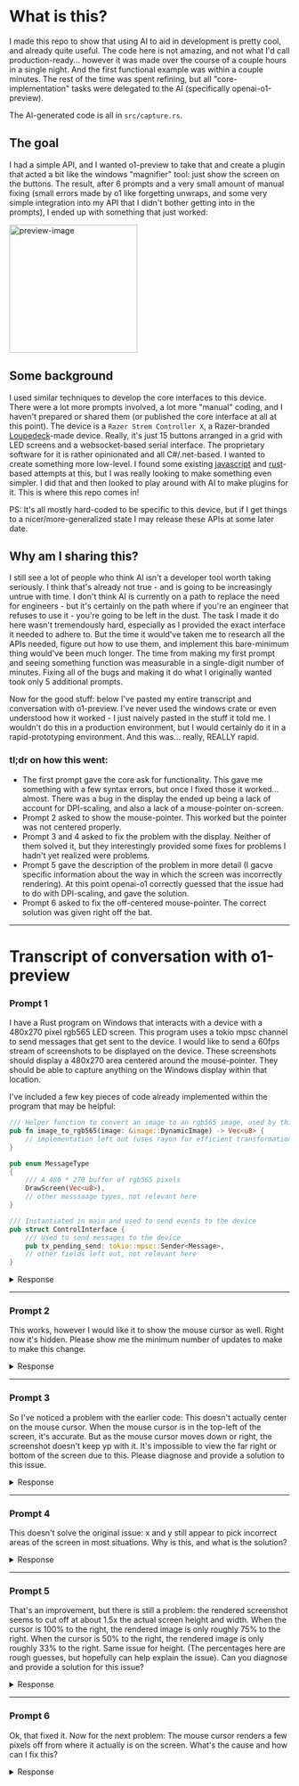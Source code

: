 # What is this?

I made this repo to show that using AI to aid in development is pretty cool, and already quite useful. The code here is not amazing, and not what I'd call production-ready... however it was made over the course of a couple hours in a single night. And the first functional example was within a couple minutes. The rest of the time was spent refining, but all "core-implementation" tasks were delegated to the AI (specifically openai-o1-preview). 

The AI-generated code is all in `src/capture.rs`.

## The goal

I had a simple API, and I wanted o1-preview to take that and create a plugin that acted a bit like the windows "magnifier" tool: just show the screen on the buttons. The result, after 6 prompts and a very small amount of manual fixing (small errors made by o1 like forgetting unwraps, and some very simple integration into my API that I didn't bother getting into in the prompts), I ended up with something that just worked:

<img src="example.gif" alt="preview-image" width="230"/>

## Some background

I used similar techniques to develop the core interfaces to this device. There were a lot more prompts involved, a lot more "manual" coding, and I haven't prepared or shared them (or published the core interface at all at this point). The device is a `Razer Strem Controller X`, a Razer-branded [Loupedeck](https://loupedeck.com/)-made device. Really, it's just 15 buttons arranged in a grid with LED screens and a websocket-based serial interface. The proprietary software for it is rather opinionated and all C#/.net-based. I wanted to create something more low-level. I found some existing [javascript](https://github.com/foxxyz/loupedeck) and [rust](https://github.com/adierkens/loupedeck-rs)-based attempts at this, but I was really looking to make something even simpler. I did that and then looked to play around with AI to make plugins for it. This is where this repo comes in!

PS: It's all mostly hard-coded to be specific to this device, but if I get things to a nicer/more-generalized state I may release these APIs at some later date.

## Why am I sharing this?

I still see a lot of people who think AI isn't a developer tool worth taking seriously. I think that's already not true - and is going to be increasingly untrue with time. I don't think AI is currently on a path to replace the need for engineers - but it's certainly on the path where if you're an engineer that refuses to use it - you're going to be left in the dust. The task I made it do here wasn't tremendously hard, especially as I provided the exact interface it needed to adhere to. But the time it would've taken me to research all the APIs needed, figure out how to use them, and implement this bare-minimum thing would've been much longer. The time from making my first prompt and seeing something function was measurable in a single-digit number of minutes. Fixing all of the bugs and making it do what I originally wanted took only 5 additional prompts. 

Now for the good stuff: below I've pasted my entire transcript and conversation with o1-preview. I've never used the windows crate or even understood how it worked - I just naively pasted in the stuff it told me. I wouldn't do this in a production environment, but I would certainly do it in a rapid-prototyping environment. And this was... really, REALLY rapid.

### tl;dr on how this went:

- The first prompt gave the core ask for functionality. This gave me something with a few syntax errors, but once I fixed those it worked... almost. There was a bug in the display the ended up being a lack of account for DPI-scaling, and also a lack of a mouse-pointer on-screen.
- Prompt 2 asked to show the mouse-pointer. This worked but the pointer was not centered properly.
- Prompt 3 and 4 asked to fix the problem with the display. Neither of them solved it, but they interestingly provided some fixes for problems I hadn't yet realized were problems.
- Prompt 5 gave the description of the problem in more detail (I gacve specific information about the way in which the screen was incorrectly rendering). At this point openai-o1 correctly guessed that the issue had to do with DPI-scaling, and gave the solution.
- Prompt 6 asked to fix the off-centered mouse-pointer. The correct solution was given right off the bat.

---
# Transcript of conversation with o1-preview

### Prompt 1

I have a Rust program on Windows that interacts with a device with a 480x270 pixel rgb565 LED screen. This program uses a tokio mpsc channel to send messages that get sent to the device. I would like to send a 60fps stream of screenshots to be displayed on the device. These screenshots should display a 480x270 area centered around the mouse-pointer. They should be able to capture anything on the Windows display within that location.

I've included a few key pieces of code already implemented within the program that may be helpful:

```rust
/// Helper function to convert an image to an rgb565 image, used by this device
pub fn image_to_rgb565(image: &image::DynamicImage) -> Vec<u8> {
    // implementation left out (uses rayon for efficient transformation)
}

pub enum MessageType
{
    /// A 480 * 270 buffer of rgb565 pixels
    DrawScreen(Vec<u8>),
    // other messsaage types, not relevant here
}

/// Instantiated in main and used to send events to the device
pub struct ControlInterface {
    /// Used to send messages to the device
    pub tx_pending_send: tokio::mpsc::Sender<Message>,
    // other fields left out, not relevant here
}
```

<details>
<summary>Response</summary>

To achieve capturing a 480x270 area centered around the mouse pointer at 60fps and sending it to your device, you can use the Windows GDI API to capture the screen area efficiently. Below is the code that accomplishes this task.

First, add the necessary dependencies to your Cargo.toml:

```
[dependencies]
image = "0.24"
tokio = { version = "1", features = ["full"] }
windows = { version = "0.48", features = ["Win32_Foundation", "Win32_Graphics_Gdi", "Win32_UI_WindowsAndMessaging"] }
```

Now, implement the required functions and the main streaming function:

```rust
use std::time::{Duration, Instant};
use tokio::task;
use windows::Win32::Foundation::{HWND, POINT};
use windows::Win32::Graphics::Gdi::{
    BitBlt, CreateCompatibleBitmap, CreateCompatibleDC, DeleteDC, DeleteObject,
    GetDIBits, SelectObject, BI_RGB, BITMAPINFO, BITMAPINFOHEADER, CAPTUREBLT, DIB_RGB_COLORS,
    HBITMAP, HDC, SRCCOPY,
};
use windows::Win32::UI::WindowsAndMessaging::{GetCursorPos, ReleaseDC};
use image::{DynamicImage, ImageBuffer, Rgba};

// Function to get the cursor position
fn get_cursor_pos() -> Result<(i32, i32), Box<dyn std::error::Error>> {
    unsafe {
        let mut point = POINT { x: 0, y: 0 };
        if GetCursorPos(&mut point).as_bool() {
            Ok((point.x, point.y))
        } else {
            Err(std::io::Error::last_os_error().into())
        }
    }
}

// Function to capture a screen area and return it as a DynamicImage
fn capture_screen_area(x: i32, y: i32, width: i32, height: i32) -> Result<DynamicImage, Box<dyn std::error::Error>> {
    unsafe {
        // Get the device context of the screen
        let hdc_screen: HDC = windows::Win32::Graphics::Gdi::GetDC(HWND(0));
        if hdc_screen.0 == 0 {
            return Err("Failed to get screen DC".into());
        }

        // Create a compatible DC which is used in a BitBlt from the window DC
        let hdc_mem_dc: HDC = CreateCompatibleDC(hdc_screen);
        if hdc_mem_dc.0 == 0 {
            ReleaseDC(HWND(0), hdc_screen);
            return Err("Failed to create compatible DC".into());
        }

        // Create a compatible bitmap from the Window DC
        let hbm_screen: HBITMAP = CreateCompatibleBitmap(hdc_screen, width, height);
        if hbm_screen.0 == 0 {
            DeleteDC(hdc_mem_dc);
            ReleaseDC(HWND(0), hdc_screen);
            return Err("Failed to create compatible bitmap".into());
        }

        // Select the compatible bitmap into the compatible memory DC
        let old_bmp = SelectObject(hdc_mem_dc, hbm_screen);
        if old_bmp.0 == 0 {
            DeleteObject(hbm_screen);
            DeleteDC(hdc_mem_dc);
            ReleaseDC(HWND(0), hdc_screen);
            return Err("Failed to select object into DC".into());
        }

        // Bit block transfer into our compatible memory DC
        if !BitBlt(hdc_mem_dc, 0, 0, width, height, hdc_screen, x, y, SRCCOPY | CAPTUREBLT).as_bool() {
            SelectObject(hdc_mem_dc, old_bmp);
            DeleteObject(hbm_screen);
            DeleteDC(hdc_mem_dc);
            ReleaseDC(HWND(0), hdc_screen);
            return Err("BitBlt failed".into());
        }

        // Prepare bitmap info header
        let mut bmi = BITMAPINFO {
            bmiHeader: BITMAPINFOHEADER {
                biSize: std::mem::size_of::<BITMAPINFOHEADER>() as u32,
                biWidth: width,
                biHeight: -height, // Negative height to indicate a top-down DIB
                biPlanes: 1,
                biBitCount: 32, // 32 bits per pixel
                biCompression: BI_RGB as u32,
                ..Default::default()
            },
            ..Default::default()
        };

        // Calculate the image size and create a buffer
        let image_size = (width * height * 4) as usize; // 4 bytes per pixel (RGBA)
        let mut buffer = vec![0u8; image_size];

        // Use GetDIBits to copy the image data into the buffer
        if GetDIBits(
            hdc_mem_dc,
            hbm_screen,
            0,
            height as u32,
            buffer.as_mut_ptr() as *mut _,
            &mut bmi,
            DIB_RGB_COLORS,
        ) == 0 {
            SelectObject(hdc_mem_dc, old_bmp);
            DeleteObject(hbm_screen);
            DeleteDC(hdc_mem_dc);
            ReleaseDC(HWND(0), hdc_screen);
            return Err("GetDIBits failed".into());
        }

        // Convert the buffer into an ImageBuffer
        // The image data is in BGRA format, so we need to convert it to RGBA
        let mut image_buffer = ImageBuffer::<Rgba<u8>, _>::from_raw(width as u32, height as u32, buffer)
            .ok_or("Failed to create ImageBuffer")?;
        for pixel in image_buffer.pixels_mut() {
            let Rgba([b, g, r, a]) = *pixel;
            *pixel = Rgba([r, g, b, a]);
        }

        // Convert ImageBuffer to DynamicImage
        let image = DynamicImage::ImageRgba8(image_buffer);

        // Clean up
        SelectObject(hdc_mem_dc, old_bmp);
        DeleteObject(hbm_screen);
        DeleteDC(hdc_mem_dc);
        ReleaseDC(HWND(0), hdc_screen);

        Ok(image)
    }
}

// The main streaming function
async fn stream_screenshots(control_interface: ControlInterface) -> Result<(), Box<dyn std::error::Error>> {
    let frame_duration = Duration::from_secs_f64(1.0 / 60.0);

    loop {
        let start_time = Instant::now();

        // Spawn blocking task to capture and process the image
        let result = task::spawn_blocking(|| {
            // Get cursor position
            let (mouse_x, mouse_y) = get_cursor_pos()?;

            // Compute the rectangle to capture
            let x = mouse_x - (480 / 2);
            let y = mouse_y - (270 / 2);

            // Adjust x and y to ensure they are within screen bounds
            let x = x.max(0);
            let y = y.max(0);

            // Capture screen area
            let image = capture_screen_area(x, y, 480, 270)?;

            // Optionally resize or process the image here if needed

            // Convert image to rgb565
            let rgb565_data = image_to_rgb565(&image);

            Ok::<_, Box<dyn std::error::Error>>(rgb565_data)
        })
        .await?;

        match result {
            Ok(rgb565_data) => {
                // After getting the data, send it over the channel
                let message = MessageType::DrawScreen(rgb565_data);
                control_interface.tx_pending_send.send(message).await?;
            }
            Err(e) => {
                eprintln!("Error capturing screen: {}", e);
            }
        }

        // Sleep until the next frame
        let elapsed = start_time.elapsed();
        if elapsed < frame_duration {
            tokio::time::sleep(frame_duration - elapsed).await;
        } else {
            // We're behind schedule, no delay
        }
    }
}
```

## Explanation:

    - get_cursor_pos: Uses the Windows API to get the current mouse cursor position.
    - capture_screen_area: Captures the specified screen area using Windows GDI functions and converts the image data into an image::DynamicImage.
        It handles the image format conversion from BGRA (Windows default) to RGBA.
    - stream_screenshots: An asynchronous function that runs in a loop to capture the screen at 60fps.
        It uses tokio::task::spawn_blocking to offload the blocking screen capture and processing to a separate thread.
        Captured image data is sent to the device via the tokio::mpsc::Sender.
        Frame timing is managed to maintain approximately 60fps.

## Note:

    Error Handling: Errors are propagated using the Result type, and any errors during capture or processing are printed to stderr.
    Performance Considerations: Capturing the screen and processing image data can be intensive. Using spawn_blocking ensures that the asynchronous runtime is not blocked.
    Image Conversion: The captured screen data is converted from BGRA to RGBA format to be compatible with the image crate and your image_to_rgb565 function.

## Usage:

To use the stream_screenshots function, call it from an asynchronous context, such as within `#[tokio::main]`:

```
#[tokio::main]
async fn main() -> Result<(), Box<dyn std::error::Error>> {
    // Setup your ControlInterface and other initialization here

    // Start streaming screenshots
    stream_screenshots(control_interface).await?;

    Ok(())
}
```

This implementation should efficiently capture the screen area around the mouse pointer at the desired frame rate and send it to your device using the provided channel.
</details>

---
### Prompt 2

This works, however I would like it to show the mouse cursor as well. Right now it's hidden. Please show me the minimum number of updates to make to make this change.

<details>
<summary>Response</summary>

To include the mouse cursor in your captured screenshots, you'll need to update the capture_screen_area function to draw the cursor onto the captured image. The Windows GDI BitBlt function doesn't capture the cursor by default. To achieve this, you can use the GetCursorInfo function to retrieve the cursor's information and then use the DrawIconEx function to draw the cursor onto your in-memory device context (hdc_mem_dc).

Below are the minimal changes required to your existing code to include the mouse cursor in your screenshots.

1. Add Necessary Imports:

At the top of your file, include the additional Windows API functions and constants:

```rust
use windows::Win32::UI::WindowsAndMessaging::{
    CURSORINFO, GetCursorInfo, CopyIcon, DestroyIcon, DrawIconEx, CURSOR_SHOWING, DI_NORMAL,
};
```

2. Update the capture_screen_area Function:

Within your capture_screen_area function, after the BitBlt call and before GetDIBits, add the following code to capture and draw the cursor onto your bitmap.

```rust
// After BitBlt, add the following code:

// Get cursor info
let mut cursor_info = CURSORINFO {
    cbSize: std::mem::size_of::<CURSORINFO>() as u32,
    ..Default::default()
};

unsafe {
    if GetCursorInfo(&mut cursor_info).as_bool() && (cursor_info.flags & CURSOR_SHOWING.0) != 0 {
        // The cursor position in screen coordinates
        let cursor_x = cursor_info.ptScreenPos.x;
        let cursor_y = cursor_info.ptScreenPos.y;

        // Calculate cursor position relative to captured bitmap
        let cursor_x_in_bitmap = cursor_x - x;
        let cursor_y_in_bitmap = cursor_y - y;

        // Check if the cursor is within the captured area with a margin for cursor size
        if cursor_x_in_bitmap >= -32
            && cursor_x_in_bitmap <= width
            && cursor_y_in_bitmap >= -32
            && cursor_y_in_bitmap <= height
        {
            // Copy the cursor icon
            let hicon = CopyIcon(cursor_info.hCursor);
            if hicon.0 != 0 {
                // Draw the cursor onto the memory DC
                DrawIconEx(
                    hdc_mem_dc,
                    cursor_x_in_bitmap,
                    cursor_y_in_bitmap,
                    hicon,
                    0,
                    0,
                    0,
                    None,
                    DI_NORMAL,
                );

                // Destroy the icon after use
                DestroyIcon(hicon);
            }
        }
    }
}
```

## Explanation:

    - GetCursorInfo: Retrieves the cursor's position, visibility, and handle.
    - CURSORINFO: A structure that holds the cursor information.
    - CURSOR_SHOWING: A flag indicating whether the cursor is visible.
    - CopyIcon: Creates a copy of the cursor icon handle to ensure thread safety.
    - DrawIconEx: Draws the cursor icon onto the device context (hdc_mem_dc).
    - DestroyIcon: Releases the icon handle created by CopyIcon.

3. Handle Safety and Resource Management:

Ensure that all unsafe operations are within an unsafe block, and resources like icons are properly released to prevent leaks.

Updated capture_screen_area Function:

Here's how your capture_screen_area function should look with the minimal changes:

```rust
fn capture_screen_area(
    x: i32,
    y: i32,
    width: i32,
    height: i32,
) -> Result<DynamicImage, Box<dyn std::error::Error>> {
    unsafe {
        // Get the device context of the screen
        let hdc_screen: HDC = windows::Win32::Graphics::Gdi::GetDC(HWND(0));
        if hdc_screen.0 == 0 {
            return Err("Failed to get screen DC".into());
        }

        // Create a compatible DC which is used in a BitBlt from the window DC
        let hdc_mem_dc: HDC = CreateCompatibleDC(hdc_screen);
        if hdc_mem_dc.0 == 0 {
            ReleaseDC(HWND(0), hdc_screen);
            return Err("Failed to create compatible DC".into());
        }

        // Create a compatible bitmap from the Window DC
        let hbm_screen: HBITMAP = CreateCompatibleBitmap(hdc_screen, width, height);
        if hbm_screen.0 == 0 {
            DeleteDC(hdc_mem_dc);
            ReleaseDC(HWND(0), hdc_screen);
            return Err("Failed to create compatible bitmap".into());
        }

        // Select the compatible bitmap into the compatible memory DC
        let old_bmp = SelectObject(hdc_mem_dc, hbm_screen);
        if old_bmp.0 == 0 {
            DeleteObject(hbm_screen);
            DeleteDC(hdc_mem_dc);
            ReleaseDC(HWND(0), hdc_screen);
            return Err("Failed to select object into DC".into());
        }

        // Bit block transfer into our compatible memory DC
        if !BitBlt(
            hdc_mem_dc,
            0,
            0,
            width,
            height,
            hdc_screen,
            x,
            y,
            SRCCOPY | CAPTUREBLT,
        )
        .as_bool()
        {
            SelectObject(hdc_mem_dc, old_bmp);
            DeleteObject(hbm_screen);
            DeleteDC(hdc_mem_dc);
            ReleaseDC(HWND(0), hdc_screen);
            return Err("BitBlt failed".into());
        }

        // Add this block to capture and draw the cursor
        // Get cursor info
        let mut cursor_info = CURSORINFO {
            cbSize: std::mem::size_of::<CURSORINFO>() as u32,
            ..Default::default()
        };

        if GetCursorInfo(&mut cursor_info).as_bool() && (cursor_info.flags & CURSOR_SHOWING.0) != 0
        {
            // The cursor position in screen coordinates
            let cursor_x = cursor_info.ptScreenPos.x;
            let cursor_y = cursor_info.ptScreenPos.y;

            // Calculate cursor position relative to captured bitmap
            let cursor_x_in_bitmap = cursor_x - x;
            let cursor_y_in_bitmap = cursor_y - y;

            // Check if the cursor is within the captured area with a margin for cursor size
            if cursor_x_in_bitmap >= -32
                && cursor_x_in_bitmap <= width
                && cursor_y_in_bitmap >= -32
                && cursor_y_in_bitmap <= height
            {
                // Copy the cursor icon
                let hicon = CopyIcon(cursor_info.hCursor);
                if hicon.0 != 0 {
                    // Draw the cursor onto the memory DC
                    DrawIconEx(
                        hdc_mem_dc,
                        cursor_x_in_bitmap,
                        cursor_y_in_bitmap,
                        hicon,
                        0,
                        0,
                        0,
                        None,
                        DI_NORMAL,
                    );

                    // Destroy the icon after use
                    DestroyIcon(hicon);
                }
            }
        }

        // Proceed with existing code to convert the bitmap to an image

        // Prepare bitmap info header
        let mut bmi = BITMAPINFO {
            bmiHeader: BITMAPINFOHEADER {
                biSize: std::mem::size_of::<BITMAPINFOHEADER>() as u32,
                biWidth: width,
                biHeight: -height, // Negative height to indicate a top-down DIB
                biPlanes: 1,
                biBitCount: 32, // 32 bits per pixel
                biCompression: BI_RGB as u32,
                ..Default::default()
            },
            ..Default::default()
        };

        // Calculate the image size and create a buffer
        let image_size = (width * height * 4) as usize; // 4 bytes per pixel (RGBA)
        let mut buffer = vec![0u8; image_size];

        // Use GetDIBits to copy the image data into the buffer
        if GetDIBits(
            hdc_mem_dc,
            hbm_screen,
            0,
            height as u32,
            buffer.as_mut_ptr() as *mut _,
            &mut bmi,
            DIB_RGB_COLORS,
        ) == 0
        {
            SelectObject(hdc_mem_dc, old_bmp);
            DeleteObject(hbm_screen);
            DeleteDC(hdc_mem_dc);
            ReleaseDC(HWND(0), hdc_screen);
            return Err("GetDIBits failed".into());
        }

        // Convert the buffer into an ImageBuffer
        // The image data is in BGRA format, so we need to convert it to RGBA
        let mut image_buffer =
            ImageBuffer::<Rgba<u8>, _>::from_raw(width as u32, height as u32, buffer)
                .ok_or("Failed to create ImageBuffer")?;
        for pixel in image_buffer.pixels_mut() {
            let Rgba([b, g, r, a]) = *pixel;
            *pixel = Rgba([r, g, b, a]);
        }

        // Convert ImageBuffer to DynamicImage
        let image = DynamicImage::ImageRgba8(image_buffer);

        // Clean up
        SelectObject(hdc_mem_dc, old_bmp);
        DeleteObject(hbm_screen);
        DeleteDC(hdc_mem_dc);
        ReleaseDC(HWND(0), hdc_screen);

        Ok(image)
    }
}
```

With these minimal changes, your screenshot captures will now include the mouse cursor.

## Note:

    - The cursor_x_in_bitmap and cursor_y_in_bitmap variables calculate the cursor's position relative to your captured area.
    - The additional checks ensure that the cursor is within the bounds of the captured image before attempting to draw it.
    - Using CopyIcon and DestroyIcon ensures that you handle the cursor icon correctly and prevent resource leaks.
    - The size of the cursor is typically around 32x32 pixels, so the margin in the checks accounts for this.

## Important Considerations:

    Ensure that all unsafe operations are properly contained within unsafe blocks.
    Be cautious with the types and handles when working with Windows API functions.
    The rest of your code, including the image processing and sending via the channel, remains unchanged.

By adding these minimal updates, your streaming screenshots will now display the mouse cursor, providing a complete view of the screen area as desired.

</details>

---
### Prompt 3
So I've noticed a problem with the earlier code: This doesn't actually center on the mouse cursor. When the mouse cursor is in the top-left of the screen, it's accurate. But as the mouse cursor moves down or right, the screenshot doesn't keep yp with it. It's impossible to view the far right or bottom of the screen due to this. Please diagnose and provide a solution to this issue.

<details>
<summary>Response</summary>

## Diagnosis:

The issue you're experiencing arises because the code doesn't adjust the capture area's position when the mouse cursor is near the right or bottom edges of the screen. Specifically, the code currently only ensures that x and y are not negative (not less than zero). It doesn't adjust for the scenario where x + width or y + height exceeds the screen's dimensions. As a result, when the mouse cursor moves towards the right or bottom edges, the capture area extends beyond the screen boundaries, and the screenshot doesn't remain centered on the cursor.

## Solution:

To fix this, we need to obtain the screen's width and height and adjust x and y accordingly to ensure that the capture area remains within the screen boundaries. We'll modify x and y to make sure:

    - x is between 0 and screen_width - width
    - y is between 0 and screen_height - height

This adjustment ensures that the capture area doesn't extend beyond the screen's edges and that the screenshot stays centered around the mouse cursor as much as possible, even when the cursor is near the edges.

### Minimal Code Updates:

    - Import the Necessary Function and Constants:

    - Add the following imports to access the screen dimensions using the GetSystemMetrics function:

```rust
use windows::Win32::UI::WindowsAndMessaging::{GetSystemMetrics, SM_CXSCREEN, SM_CYSCREEN};
```

Update the stream_screenshots Function:

Modify the computation of x and y to adjust for the screen dimensions. Here's the updated stream_screenshots function with the minimal changes:

```rust
use windows::Win32::UI::WindowsAndMessaging::{GetSystemMetrics, SM_CXSCREEN, SM_CYSCREEN};

async fn stream_screenshots(control_interface: ControlInterface) -> Result<(), Box<dyn std::error::Error>> {
    let frame_duration = Duration::from_secs_f64(1.0 / 60.0);

    loop {
        let start_time = Instant::now();

        // Spawn blocking task to capture and process the image
        let result = task::spawn_blocking(|| {
            // Get cursor position
            let (mouse_x, mouse_y) = get_cursor_pos()?;

            // Get screen dimensions
            let screen_width = unsafe { GetSystemMetrics(SM_CXSCREEN) };
            let screen_height = unsafe { GetSystemMetrics(SM_CYSCREEN) };

            // Compute the rectangle to capture
            let mut x = mouse_x - (480 / 2);
            let mut y = mouse_y - (270 / 2);

            // Adjust x and y to ensure they are within screen bounds
            x = x.max(0).min(screen_width - 480);
            y = y.max(0).min(screen_height - 270);

            // Capture screen area
            let image = capture_screen_area(x, y, 480, 270)?;

            // Convert image to rgb565
            let rgb565_data = image_to_rgb565(&image);

            Ok::<_, Box<dyn std::error::Error>>(rgb565_data)
        })
        .await?;

        match result {
            Ok(rgb565_data) => {
                // Send the data over the channel
                let message = MessageType::DrawScreen(rgb565_data);
                control_interface.tx_pending_send.send(message).await?;
            }
            Err(e) => {
                eprintln!("Error capturing screen: {}", e);
            }
        }

        // Sleep until the next frame
        let elapsed = start_time.elapsed();
        if elapsed < frame_duration {
            tokio::time::sleep(frame_duration - elapsed).await;
        } else {
            // We're behind schedule, no delay
        }
    }
}
```

## Explanation of Changes:

### Getting Screen Dimensions:

    We use GetSystemMetrics(SM_CXSCREEN) and GetSystemMetrics(SM_CYSCREEN) to obtain the screen's width and height.

```rust
let screen_width = unsafe { GetSystemMetrics(SM_CXSCREEN) };
let screen_height = unsafe { GetSystemMetrics(SM_CYSCREEN) };
```

Note: Since GetSystemMetrics is an unsafe function, we wrap the calls in an unsafe block.

### Adjusting x and y:

We adjust x and y to ensure that the capture rectangle stays within the screen's boundaries.

        - x = x.max(0).min(screen_width - 480);
        - y = y.max(0).min(screen_height - 270);

        This clamps x and y between 0 and the maximum permissible values (screen_width - 480 for x and screen_height - 270 for y) so that the rectangle does not exceed the screen dimensions.

#### Why This Works:

    By adjusting x and y based on the screen dimensions, we ensure that:
        When the mouse cursor moves towards the right edge, and x + 480 would exceed screen_width, we reduce x to screen_width - 480. This keeps the right edge of the capture area within the screen.
        Similarly, when moving towards the bottom edge, we adjust y to keep the bottom edge of the capture area within the screen.

    This adjustment allows the captured area to remain centered around the mouse cursor as much as possible without going beyond the screen limits.

## Example Scenario:

- Screen Resolution: 1920x1080

- Capture Area Size: 480x270

Mouse Positions and Adjustments:
|Mouse Position (x, y)|Initial x (mouse_x - 240)|Adjusted x (x.max(0).min(1440))|Initial y (mouse_y - 135)|Adjusted y (y.max(0).min(810))|
|-|-|-|-|-|
|(100, 100) |-140 |0 |-35 |0|
|(1900, 100) |1660 |1440 |-35 |0|
|(100, 1000) |-140 |0 |865 |810|
|(1900, 1000) |1660|1440 |865|810|

In all cases, the adjusted x and y ensure that the capture area stays within the screen boundaries.

## Additional Notes:

    Multi-Monitor Setups:

    If you're working with multiple monitors, you may need to handle virtual screen coordinates or get the monitor dimensions where the cursor is currently located. The GetSystemMetrics function with SM_CXSCREEN and SM_CYSCREEN retrieves the primary monitor's dimensions. For multi-monitor support, consider using EnumDisplayMonitors or related functions to get accurate dimensions.

    Error Handling:

    Ensure you handle cases where GetSystemMetrics might fail, although it's unlikely. Always consider adding checks or handling edge cases for robustness.

## Conclusion:

By making these minimal changes, your screenshot captures will now remain centered on the mouse cursor, even when it moves towards the right or bottom edges of the screen. This adjustment ensures that the entire capture area stays within the screen boundaries, providing the expected behavior.

</details>

---
### Prompt 4
This doesn't solve the original issue: x and y still appear to pick incorrect areas of the screen in most situations. Why is this, and what is the solution?

<details>
<summary>Response</summary>

## Diagnosis:

The issue persists because the original code doesn't correctly handle cases where the mouse cursor moves near or beyond the edges of the primary monitor, especially in multi-monitor setups. Specifically:

    Virtual Screen Coordinates: The cursor position obtained from GetCursorPos is in virtual screen coordinates that can be negative or extend beyond the dimensions of the primary monitor when multiple monitors are involved.

    Screen Dimensions: Using GetSystemMetrics(SM_CXSCREEN) and SM_CYSCREEN only retrieves the dimensions of the primary monitor, not the entire virtual screen that spans all monitors.

    Capture Area Calculations: The code doesn't correctly adjust the capture area (x, y, width, height) when the desired capture area extends beyond the edges of the virtual screen. This leads to incorrect capturing when the cursor is near the edges.

## Solution:

To fix this issue, we need to:

    Use Virtual Screen Metrics: Replace SM_CXSCREEN and SM_CYSCREEN with SM_CXVIRTUALSCREEN and SM_CYVIRTUALSCREEN to get the dimensions of the virtual screen that encompasses all monitors.

    Adjust for Virtual Screen Origin: Incorporate SM_XVIRTUALSCREEN and SM_YVIRTUALSCREEN to get the top-left coordinates of the virtual screen, which may not be (0, 0) in multi-monitor setups.

    Correctly Calculate the Capture Area: When the desired capture area extends beyond the virtual screen boundaries, adjust the capture parameters to ensure we only capture the valid portions within the virtual screen.

    Update the capture_screen_area Function: Modify this function to accept destination offsets and adjust the capture accordingly.

## Minimal Code Updates:

Below are the minimal changes required to fix the issue.

1. Update Imports:

Add the virtual screen constants to your imports:

```rust
use windows::Win32::UI::WindowsAndMessaging::{
    GetSystemMetrics, SM_CXVIRTUALSCREEN, SM_CYVIRTUALSCREEN, SM_XVIRTUALSCREEN, SM_YVIRTUALSCREEN,
};
```

2. Update the stream_screenshots Function:

Modify the code in your stream_screenshots function to use virtual screen metrics and adjust the capture area calculations:

```rust
async fn stream_screenshots(control_interface: ControlInterface) -> Result<(), Box<dyn std::error::Error>> {
    let frame_duration = Duration::from_secs_f64(1.0 / 60.0);

    loop {
        let start_time = Instant::now();

        // Spawn blocking task to capture and process the image
        let result = task::spawn_blocking(|| {
            // Get cursor position
            let (mouse_x, mouse_y) = get_cursor_pos()?;

            // Get virtual screen dimensions
            let virtual_left = unsafe { GetSystemMetrics(SM_XVIRTUALSCREEN) };
            let virtual_top = unsafe { GetSystemMetrics(SM_YVIRTUALSCREEN) };
            let virtual_width = unsafe { GetSystemMetrics(SM_CXVIRTUALSCREEN) };
            let virtual_height = unsafe { GetSystemMetrics(SM_CYVIRTUALSCREEN) };

            // Desired capture dimensions
            let capture_width = 480;
            let capture_height = 270;

            // Compute the desired capture rectangle centered around the mouse
            let desired_x = mouse_x - (capture_width / 2);
            let desired_y = mouse_y - (capture_height / 2);

            // Compute the intersection of the desired capture rectangle with the virtual screen
            let capture_left = desired_x.max(virtual_left);
            let capture_top = desired_y.max(virtual_top);
            let capture_right = (desired_x + capture_width).min(virtual_left + virtual_width);
            let capture_bottom = (desired_y + capture_height).min(virtual_top + virtual_height);

            // Adjust width and height based on the intersection
            let adjusted_width = (capture_right - capture_left).max(0);
            let adjusted_height = (capture_bottom - capture_top).max(0);

            // If adjusted dimensions are zero or negative, there's nothing to capture
            if adjusted_width <= 0 || adjusted_height <= 0 {
                return Err("No valid screen area to capture".into());
            }

            // Calculate the destination offsets if the capture area is smaller than desired dimensions
            let dest_x = (capture_left - desired_x) as i32;
            let dest_y = (capture_top - desired_y) as i32;

            // Capture screen area
            let image = capture_screen_area(
                capture_left,
                capture_top,
                adjusted_width as i32,
                adjusted_height as i32,
                dest_x,
                dest_y,
                capture_width as i32,
                capture_height as i32,
            )?;

            // Convert image to rgb565
            let rgb565_data = image_to_rgb565(&image);

            Ok::<_, Box<dyn std::error::Error>>(rgb565_data)
        })
        .await?;

        match result {
            Ok(rgb565_data) => {
                // Send the data over the channel
                let message = MessageType::DrawScreen(rgb565_data);
                control_interface.tx_pending_send.send(message).await?;
            }
            Err(e) => {
                eprintln!("Error capturing screen: {}", e);
            }
        }

        // Sleep until the next frame
        let elapsed = start_time.elapsed();
        if elapsed < frame_duration {
            tokio::time::sleep(frame_duration - elapsed).await;
        } else {
            // We're behind schedule, no delay
        }
    }
}
```

## Explanation:

    Virtual Screen Coordinates: We retrieve the virtual screen's left and top coordinates (virtual_left, virtual_top), which may be negative.

    Desired Capture Rectangle: We calculate desired_x and desired_y to center the capture area around the mouse cursor.

    Intersection with Virtual Screen: We find the intersection of the desired capture rectangle with the virtual screen to ensure we only capture valid screen areas.

    Adjusted Width and Height: By calculating adjusted_width and adjusted_height, we handle cases where part of the desired capture area is off-screen.

    Destination Offsets: dest_x and dest_y determine where the captured image should be placed within the final image buffer. This ensures the captured content is correctly aligned even when it's smaller than the desired dimensions.

3. Update the capture_screen_area Function:

Modify the capture_screen_area function to accept dest_x, dest_y, dest_width, and dest_height parameters. Adjust the function to handle these parameters:

```rust
fn capture_screen_area(
    x: i32,
    y: i32,
    width: i32,
    height: i32,
    dest_x: i32,
    dest_y: i32,
    dest_width: i32,
    dest_height: i32,
) -> Result<DynamicImage, Box<dyn std::error::Error>> {
    unsafe {
        // Get the device context of the screen
        let hdc_screen: HDC = windows::Win32::Graphics::Gdi::GetDC(HWND(0));
        if hdc_screen.0 == 0 {
            return Err("Failed to get screen DC".into());
        }

        // Create a compatible DC for screen
        let hdc_mem_dc: HDC = CreateCompatibleDC(hdc_screen);
        if hdc_mem_dc.0 == 0 {
            ReleaseDC(HWND(0), hdc_screen);
            return Err("Failed to create compatible DC".into());
        }

        // Create a bitmap with desired dimensions
        let hbm_screen: HBITMAP = CreateCompatibleBitmap(hdc_screen, dest_width, dest_height);
        if hbm_screen.0 == 0 {
            DeleteDC(hdc_mem_dc);
            ReleaseDC(HWND(0), hdc_screen);
            return Err("Failed to create compatible bitmap".into());
        }

        // Select the bitmap into the DC
        let old_bmp = SelectObject(hdc_mem_dc, hbm_screen);
        if old_bmp.0 == 0 {
            DeleteObject(hbm_screen);
            DeleteDC(hdc_mem_dc);
            ReleaseDC(HWND(0), hdc_screen);
            return Err("Failed to select object into DC".into());
        }

        // Optional: Fill the bitmap with black color
        windows::Win32::Graphics::Gdi::PatBlt(
            hdc_mem_dc,
            0,
            0,
            dest_width,
            dest_height,
            windows::Win32::Graphics::Gdi::BLACKNESS,
        );

        // Bit block transfer the adjusted capture area into the memory DC at the correct offset
        if !BitBlt(
            hdc_mem_dc,
            dest_x,
            dest_y,
            width,
            height,
            hdc_screen,
            x,
            y,
            SRCCOPY | CAPTUREBLT,
        )
        .as_bool()
        {
            SelectObject(hdc_mem_dc, old_bmp);
            DeleteObject(hbm_screen);
            DeleteDC(hdc_mem_dc);
            ReleaseDC(HWND(0), hdc_screen);
            return Err("BitBlt failed".into());
        }

        // Get cursor info
        let mut cursor_info = CURSORINFO {
            cbSize: std::mem::size_of::<CURSORINFO>() as u32,
            ..Default::default()
        };

        if GetCursorInfo(&mut cursor_info).as_bool() && (cursor_info.flags & CURSOR_SHOWING.0) != 0
        {
            // The cursor position in screen coordinates
            let cursor_x = cursor_info.ptScreenPos.x;
            let cursor_y = cursor_info.ptScreenPos.y;

            // Calculate cursor position relative to the bitmap
            let cursor_x_in_bitmap = cursor_x - x + dest_x;
            let cursor_y_in_bitmap = cursor_y - y + dest_y;

            // Check if the cursor is within the bitmap
            if cursor_x_in_bitmap >= 0
                && cursor_x_in_bitmap <= dest_width
                && cursor_y_in_bitmap >= 0
                && cursor_y_in_bitmap <= dest_height
            {
                // Copy the cursor icon
                let hicon = CopyIcon(cursor_info.hCursor);
                if hicon.0 != 0 {
                    // Draw the cursor onto the memory DC
                    DrawIconEx(
                        hdc_mem_dc,
                        cursor_x_in_bitmap,
                        cursor_y_in_bitmap,
                        hicon,
                        0,
                        0,
                        0,
                        None,
                        DI_NORMAL,
                    );

                    // Destroy the icon after use
                    DestroyIcon(hicon);
                }
            }
        }

        // Prepare bitmap info header
        let mut bmi = BITMAPINFO {
            bmiHeader: BITMAPINFOHEADER {
                biSize: std::mem::size_of::<BITMAPINFOHEADER>() as u32,
                biWidth: dest_width,
                biHeight: -dest_height, // Negative height for top-down DIB
                biPlanes: 1,
                biBitCount: 32,
                biCompression: BI_RGB as u32,
                ..Default::default()
            },
            ..Default::default()
        };

        // Calculate the image size and create a buffer
        let image_size = (dest_width * dest_height * 4) as usize; // 4 bytes per pixel (RGBA)
        let mut buffer = vec![0u8; image_size];

        // Use GetDIBits to copy the image data into the buffer
        if GetDIBits(
            hdc_mem_dc,
            hbm_screen,
            0,
            dest_height as u32,
            buffer.as_mut_ptr() as *mut _,
            &mut bmi,
            DIB_RGB_COLORS,
        ) == 0
        {
            SelectObject(hdc_mem_dc, old_bmp);
            DeleteObject(hbm_screen);
            DeleteDC(hdc_mem_dc);
            ReleaseDC(HWND(0), hdc_screen);
            return Err("GetDIBits failed".into());
        }

        // Convert the buffer into an ImageBuffer
        // The image data is in BGRA format, so we need to convert it to RGBA
        let mut image_buffer =
            ImageBuffer::<Rgba<u8>, _>::from_raw(dest_width as u32, dest_height as u32, buffer)
                .ok_or("Failed to create ImageBuffer")?;
        for pixel in image_buffer.pixels_mut() {
            let Rgba([b, g, r, a]) = *pixel;
            *pixel = Rgba([r, g, b, a]);
        }

        // Convert ImageBuffer to DynamicImage
        let image = DynamicImage::ImageRgba8(image_buffer);

        // Clean up
        SelectObject(hdc_mem_dc, old_bmp);
        DeleteObject(hbm_screen);
        DeleteDC(hdc_mem_dc);
        ReleaseDC(HWND(0), hdc_screen);

        Ok(image)
    }
}
```

## Explanation:

    Destination Dimensions: The bitmap is created using dest_width and dest_height to ensure it always matches the expected output size (480x270).

    Destination Offsets in BitBlt: The dest_x and dest_y parameters in BitBlt place the captured image at the correct position within the destination bitmap.

    Cursor Position Adjustment: The cursor's position within the bitmap is adjusted using dest_x and dest_y to account for any offsets.

    Handling Negative Coordinates: By adjusting x, y, width, and height based on the intersection with the virtual screen, we ensure BitBlt doesn't attempt to read pixels outside the screen boundaries.

4. Update the Cursor Drawing Logic:

Ensure the cursor drawing code accounts for the destination offsets:

```rust
// Adjusted cursor position relative to the bitmap
let cursor_x_in_bitmap = cursor_x - x + dest_x;
let cursor_y_in_bitmap = cursor_y - y + dest_y;
```

## Notes:

    Multi-Monitor Support: By using virtual screen metrics and handling negative coordinates, the code now correctly supports multiple monitors and ensures the capture area follows the cursor across all monitors.

    Edge Cases: The adjusted capture area calculations handle situations where the cursor is near the edges of the virtual screen, ensuring the capture area doesn't extend beyond available screen space.

    Performance Considerations: The minimal changes focus on correcting the capture logic without significantly altering the structure or performance characteristics of the code.

## Summary:

    Issue: The original code didn't handle virtual screen coordinates and multiple monitors, causing incorrect capture areas when the cursor moved towards the edges of the screen.

    Solution: Adjust the capture calculations to use virtual screen metrics and handle negative coordinates, ensuring the capture area always aligns correctly with the mouse cursor.

By making these minimal updates, your program should now correctly capture a 480x270 area centered around the mouse cursor, including when the cursor is near the edges of the screen or across multiple monitors.

</details>

---
### Prompt 5
That's an improvement, but there is still a problem: the rendered screenshot seems to cut off at about 1.5x the actual screen height and width. When the cursor is 100% to the right, the rendered image is only roughly 75% to the right. When the cursor is 50% to the right, the rendered image is only roughly 33% to the right. Same issue for height. (The percentages here are rough guesses, but hopefully can help explain the issue). Can you diagnose and provide a solution for this issue?

<details>
<summary>Response</summary>

## Diagnosis:

The issue you're encountering is likely due to DPI scaling on your Windows system. When an application is not DPI-aware, Windows provides scaled (logical) coordinates to the application, which can cause discrepancies in coordinate calculations. This scaling affects cursor positions and screen dimensions retrieved via Windows API functions, leading to the proportional misalignment you're observing.

Specifically:

    High DPI Displays and Scaling Factors: If your display scaling is set to something other than 100% (e.g., 125%, 150%), Windows scales the coordinates accordingly for applications that are not DPI-aware.

    Coordinate Mismatch: The GetCursorPos and GetSystemMetrics functions may return coordinates that are scaled differently, causing the captured area to not align correctly with the actual cursor position.

    Proportional Misalignment: The proportional nature of the misalignment (e.g., when the cursor is at 50%, the image is at 33%) suggests that the scaling factor is affecting the coordinates.

## Solution:

To resolve this issue, you need to make your application DPI-aware. This ensures that you receive true physical pixel coordinates rather than scaled logical coordinates, and that all coordinate calculations remain consistent.

Minimal Code Updates:

    Import the SetProcessDPIAware Function:

    At the top of your file, import the SetProcessDPIAware function from the Windows API:

```rust
use windows::Win32::UI::WindowsAndMessaging::SetProcessDPIAware;
```

Call SetProcessDPIAware at the Start of Your Application:

In your main function or before any other code runs, call SetProcessDPIAware to declare your process as DPI-aware:

```rust
#[tokio::main]
async fn main() -> Result<(), Box<dyn std::error::Error>> {
    // Call SetProcessDPIAware to ensure correct DPI handling
    unsafe {
        SetProcessDPIAware();
    }

    // Setup your ControlInterface and other initialization here

    // Start streaming screenshots
    stream_screenshots(control_interface).await?;

    Ok(())
}
```

    Note: The SetProcessDPIAware function must be called before any UI-related code runs. In this case, calling it at the very beginning of main ensures it takes effect.

## Explanation:

    DPI Awareness: Declaring your application as DPI-aware tells Windows that your application handles DPI scaling appropriately and does not need coordinate virtualization or automatic scaling.

    Consistent Coordinates: After making your process DPI-aware, functions like GetCursorPos and GetSystemMetrics will return coordinates in physical pixels, ensuring consistency across all calculations.

    No Additional Changes Required: This minimal change should resolve the issue without needing to adjust your existing coordinate calculations or modify your image capturing logic.

## Additional Considerations:

    High DPI Displays: With the increasing prevalence of high DPI displays, it's essential for applications that handle pixel-level operations (like screen capturing) to be DPI-aware.

    Testing: After making this change, test your application on systems with different scaling settings (e.g., 100%, 125%, 150%) to ensure the issue is resolved across various configurations.

    Manifest-Based DPI Awareness (Optional):

    Alternatively, you can declare DPI awareness in your application's manifest file by adding the following XML:

    <application xmlns="urn:schemas-microsoft-com:asm.v3">
      <windowsSettings>
        <dpiAwareness>PerMonitorV2</dpiAwareness>
      </windowsSettings>
    </application>

    However, managing application manifests can be more complex, especially in Rust applications. Using SetProcessDPIAware is a straightforward solution.

Summary of Steps:

    Import the Function:

```rust
use windows::Win32::UI::WindowsAndMessaging::SetProcessDPIAware;
```

Call the Function in main:

```rust
#[tokio::main]
async fn main() -> Result<(), Box<dyn std::error::Error>> {
    unsafe {
        SetProcessDPIAware();
    }

    // ... rest of your code ...
}
```

By making your application DPI-aware, you ensure that all coordinate calculations are accurate and consistent, resolving the misalignment issue you're experiencing. This minimal change should fix the problem without requiring significant modifications to your existing code.

Final Note:

If, after making this change, you still experience issues, consider adding logging or debug statements to output the values of mouse_x, mouse_y, and the capture coordinates. This can help verify that the coordinates match your expectations and further diagnose any remaining discrepancies.

</details>

---
### Prompt 6
Ok, that fixed it. Now for the next problem: The mouse cursor renders a few pixels off from where it actually is on the screen. What's the cause and how can I fix this?

<details>
<summary>Response</summary>

## Diagnosis:

The issue you're experiencing—where the mouse cursor renders a few pixels off from its actual position—is due to not accounting for the cursor's hotspot when drawing it onto the captured image. The hotspot is the specific point within the cursor image that represents the actual click point or selection point on the screen. For example, in the default arrow cursor, the hotspot is at the tip of the arrow, not the top-left corner of the cursor image.

In the current implementation, the cursor is drawn onto the capture without adjusting for the hotspot, so the cursor image appears offset from its true position.

## Solution:

To fix this issue, you need to retrieve the cursor's hotspot coordinates and adjust the position where you draw the cursor onto the captured image. You can achieve this by using the GetIconInfo function, which retrieves information about the icon or cursor, including the hotspot coordinates.

Minimal Code Updates:

Here are the minimal changes required to adjust the cursor drawing to account for the hotspot.

1. Import Necessary Functions and Structures:

At the top of your file, add the following imports:

```rust
use windows::Win32::Graphics::Gdi::{GetIconInfo, ICONINFO, DeleteObject};
```

2. Update the Cursor Drawing Logic in capture_screen_area:

In your capture_screen_area function, modify the cursor drawing code to retrieve the hotspot and adjust the cursor's position.

Before:

```rust
// Existing code to calculate cursor position within bitmap
let cursor_x_in_bitmap = cursor_x - x + dest_x;
let cursor_y_in_bitmap = cursor_y - y + dest_y;

// Draw the cursor onto the memory DC
DrawIconEx(
    hdc_mem_dc,
    cursor_x_in_bitmap,
    cursor_y_in_bitmap,
    hicon,
    0,
    0,
    0,
    None,
    DI_NORMAL,
);
```

After:

```rust
// Copy the cursor icon
let hicon = CopyIcon(cursor_info.hCursor);
if hicon.0 != 0 {
    // Get the cursor's hotspot
    let mut icon_info = ICONINFO::default();
    if GetIconInfo(hicon, &mut icon_info).as_bool() {
        let hotspot_x = icon_info.xHotspot as i32;
        let hotspot_y = icon_info.yHotspot as i32;

        // Correct the cursor position based on the hotspot
        let cursor_x_in_bitmap = cursor_x - x + dest_x - hotspot_x;
        let cursor_y_in_bitmap = cursor_y - y + dest_y - hotspot_y;

        // Draw the cursor onto the memory DC
        DrawIconEx(
            hdc_mem_dc,
            cursor_x_in_bitmap,
            cursor_y_in_bitmap,
            hicon,
            0,
            0,
            0,
            None,
            DI_NORMAL,
        );

        // Clean up icon info bitmaps
        if icon_info.hbmMask.0 != 0 {
            DeleteObject(icon_info.hbmMask);
        }
        if icon_info.hbmColor.0 != 0 {
            DeleteObject(icon_info.hbmColor);
        }
    } else {
        // If GetIconInfo fails, fallback to previous calculation
        let cursor_x_in_bitmap = cursor_x - x + dest_x;
        let cursor_y_in_bitmap = cursor_y - y + dest_y;

        // Draw the cursor onto the memory DC
        DrawIconEx(
            hdc_mem_dc,
            cursor_x_in_bitmap,
            cursor_y_in_bitmap,
            hicon,
            0,
            0,
            0,
            None,
            DI_NORMAL,
        );
    }

    // Destroy the icon after use
    DestroyIcon(hicon);
}
```

Explanation of Changes:

    Retrieve the Cursor's Hotspot:

```rust
let mut icon_info = ICONINFO::default();
if GetIconInfo(hicon, &mut icon_info).as_bool() {
    let hotspot_x = icon_info.xHotspot as i32;
    let hotspot_y = icon_info.yHotspot as i32;
    // ...
}
```

    GetIconInfo fills the ICONINFO structure with information about the cursor, including the hotspot coordinates.
    The xHotspot and yHotspot fields represent the offset from the top-left corner of the cursor image to the hotspot.

Adjust the Cursor Position:
```rust
let cursor_x_in_bitmap = cursor_x - x + dest_x - hotspot_x;
let cursor_y_in_bitmap = cursor_y - y + dest_y - hotspot_y;
```
    By subtracting the hotspot coordinates, you align the cursor image's hotspot with the cursor's actual screen position.
    This ensures the cursor appears at the correct position in the captured image.

Clean Up Resources:

```rust
if icon_info.hbmMask.0 != 0 {
    DeleteObject(icon_info.hbmMask);
}
if icon_info.hbmColor.0 != 0 {
    DeleteObject(icon_info.hbmColor);
}
```
        ICONINFO may allocate bitmaps for hbmMask and hbmColor, which need to be deleted using DeleteObject to prevent resource leaks.
        Always check if the handles are not null (0) before attempting to delete them.

    Fallback if GetIconInfo Fails:

    If GetIconInfo fails for some reason, the code falls back to the previous calculation without the hotspot adjustment. This ensures that the cursor is still drawn, albeit possibly slightly offset.

Complete Updated Cursor Drawing Code:

Here's how the cursor drawing portion of your capture_screen_area function should look:

```rust
// Get cursor info
let mut cursor_info = CURSORINFO {
    cbSize: std::mem::size_of::<CURSORINFO>() as u32,
    ..Default::default()
};

if GetCursorInfo(&mut cursor_info).as_bool() && (cursor_info.flags & CURSOR_SHOWING.0) != 0
{
    // The cursor position in screen coordinates
    let cursor_x = cursor_info.ptScreenPos.x;
    let cursor_y = cursor_info.ptScreenPos.y;

    // Copy the cursor icon
    let hicon = CopyIcon(cursor_info.hCursor);
    if hicon.0 != 0 {
        // Get the cursor's hotspot
        let mut icon_info = ICONINFO::default();
        if GetIconInfo(hicon, &mut icon_info).as_bool() {
            let hotspot_x = icon_info.xHotspot as i32;
            let hotspot_y = icon_info.yHotspot as i32;

            // Correct the cursor position based on the hotspot
            let cursor_x_in_bitmap = cursor_x - x + dest_x - hotspot_x;
            let cursor_y_in_bitmap = cursor_y - y + dest_y - hotspot_y;

            // Draw the cursor onto the memory DC
            DrawIconEx(
                hdc_mem_dc,
                cursor_x_in_bitmap,
                cursor_y_in_bitmap,
                hicon,
                0,
                0,
                0,
                None,
                DI_NORMAL,
            );

            // Clean up icon info bitmaps
            if icon_info.hbmMask.0 != 0 {
                DeleteObject(icon_info.hbmMask);
            }
            if icon_info.hbmColor.0 != 0 {
                DeleteObject(icon_info.hbmColor);
            }
        } else {
            // If GetIconInfo fails, fallback to previous calculation
            let cursor_x_in_bitmap = cursor_x - x + dest_x;
            let cursor_y_in_bitmap = cursor_y - y + dest_y;

            // Draw the cursor onto the memory DC
            DrawIconEx(
                hdc_mem_dc,
                cursor_x_in_bitmap,
                cursor_y_in_bitmap,
                hicon,
                0,
                0,
                0,
                None,
                DI_NORMAL,
            );
        }

        // Destroy the icon after use
        DestroyIcon(hicon);
    }
}
```

Notes:

    Resource Management:
        Always ensure that resources allocated by Windows API functions are properly released.
        Failing to delete the bitmap handles from ICONINFO can lead to resource leaks over time.

    Error Handling:
        The code checks whether GetIconInfo succeeds and provides a fallback in case it fails.
        This ensures robustness and that your application continues to function even in edge cases.

    Hotspot Coordinates:
        The hotspot coordinates (xHotspot, yHotspot) are typically within the cursor image's dimensions.
        By adjusting for the hotspot, you align the cursor image so that its hotspot aligns with the cursor's actual position.

Testing the Changes:

After implementing these changes, test your application by moving the cursor around the screen, including to the edges, and verify that the cursor appears at the correct position within the captured image.

Additional Considerations:

    Custom Cursors:
        If your application or system uses custom cursors with different hotspot positions, this adjustment becomes even more critical.
        The code accounts for any cursor, regardless of its hotspot position.

    High DPI Displays:
        Ensure that you've made your application DPI-aware (as discussed previously) before applying these changes.
        This ensures that cursor positions and dimensions are consistent across different DPI settings.

Summary:

    Issue: The cursor appears offset because the hotspot—the point within the cursor image that represents its actual position—is not accounted for in the drawing calculations.

    Solution: Retrieve the cursor's hotspot using GetIconInfo and adjust the drawing position by subtracting the hotspot coordinates.

    Minimal Code Changes: Import GetIconInfo, update the cursor drawing logic to adjust for the hotspot, and ensure proper resource cleanup.

By making these minimal updates, your application should now render the mouse cursor at the correct position within the captured images, providing an accurate representation of the screen area centered around the mouse pointer.

</details>